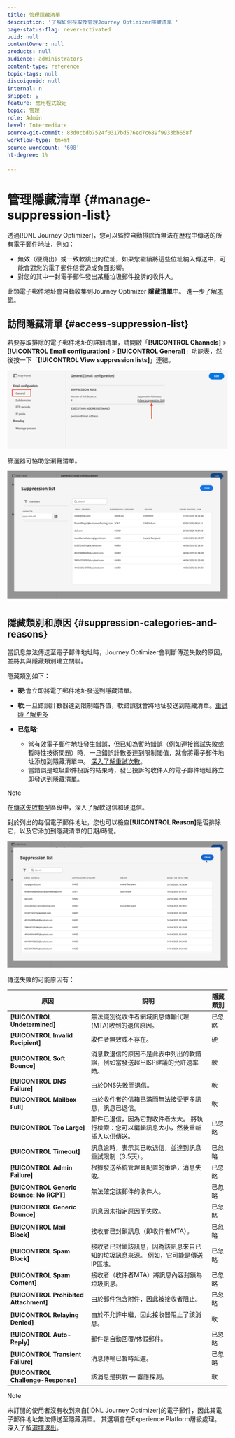 ```yaml
---
title: 管理隱藏清單
description: '了解如何存取及管理Journey Optimizer隱藏清單 '
page-status-flag: never-activated
uuid: null
contentOwner: null
products: null
audience: administrators
content-type: reference
topic-tags: null
discoiquuid: null
internal: n
snippet: y
feature: 應用程式設定
topic: 管理
role: Admin
level: Intermediate
source-git-commit: 83d0cbdb7524f0317bd576ed7c689f9933bb658f
workflow-type: tm+mt
source-wordcount: '608'
ht-degree: 1%

---
```



# 管理隱藏清單 {#manage-suppression-list}

透過[!DNL Journey Optimizer]，您可以監控自動排除而無法在歷程中傳送的所有電子郵件地址，例如：

* 無效（硬跳出）或一致軟跳出的位址，如果您繼續將這些位址納入傳送中，可能會對您的電子郵件信譽造成負面影響。
* 對您的其中一封電子郵件發出某種垃圾郵件投訴的收件人。

<!--Profiles who unsubscribe from your sendings. Learn more on [opting-out](../consent.md). NOT TRUE as confirmed by eng.: "Subscribe and Unsubscribe are handled by the Consent/Subscription service. A user that opts out will not make it to the suppression list – we won’t send them emails."-->

此類電子郵件地址會自動收集到Journey Optimizer **隱藏清單**&#x200B;中。 進一步了解[本節](../suppression-list.md)。

## 訪問隱藏清單 {#access-suppression-list}

若要存取排除的電子郵件地址的詳細清單，請開啟「**[!UICONTROL Channels]** > **[!UICONTROL Email configuration]** > **[!UICONTROL General]**」功能表，然後按一下「**[!UICONTROL View suppression lists]**」連結。

![](../assets/suppression-list-link.png)

篩選器可協助您瀏覽清單。

![](../assets/suppression-list-filters.png)

<!--suppression date,  category and reason, but on staging, only creation date filter is available-->

<!--You can also download the list as a CSV file for analysis and reporting purpose. Won't be available.-->

## 隱藏類別和原因 {#suppression-categories-and-reasons}

當訊息無法傳送至電子郵件地址時，Journey Optimizer會判斷傳送失敗的原因，並將其與隱藏類別建立關聯。

隱藏類別如下：

* **硬**:會立即將電子郵件地址發送到隱藏清單。

* **軟**:一旦錯誤計數器達到限制臨界值，軟錯誤就會將地址發送到隱藏清單。[重試時了解更多](retries.md)

* **已忽略**:
   * 當有效電子郵件地址發生錯誤，但已知為暫時錯誤（例如連接嘗試失敗或暫時性技術問題）時，一旦錯誤計數器達到限制閾值，就會將電子郵件地址添加到隱藏清單中。 [深入了解重試次數](retries.md)。
   * 當錯誤是垃圾郵件投訴的結果時，發出投訴的收件人的電子郵件地址將立即發送到隱藏清單。

<!--**Manual**: You can also manually add an email address to the suppression list. => Manual category will be available when manually adding an address to the suppression list (via API)-->

>[!NOTE]
>
>在[傳送失敗類型](../suppression-list.md#delivery-failures)區段中，深入了解軟退信和硬退信。

對於列出的每個電子郵件地址，您也可以檢查&#x200B;**[!UICONTROL Reason]**&#x200B;是否排除它，以及它添加到隱藏清單的日期/時間。

![](../assets/suppression-list-temp.png)
<!--to replace with suppression-list.png when Manual category is available (through API)-->

傳送失敗的可能原因有：

| 原因 | 說明 | 隱藏類別 |
---------|----------|--------- |
| **[!UICONTROL Undetermined]** | 無法識別從收件者網域訊息傳輸代理(MTA)收到的退信原因。 | 已忽略 |
| **[!UICONTROL Invalid Recipient]** | 收件者無效或不存在。 | 硬 |
| **[!UICONTROL Soft Bounce]** | 消息軟退信的原因不是此表中列出的軟錯誤，例如當發送超出ISP建議的允許速率時。 | 軟 |
| **[!UICONTROL DNS Failure]** | 由於DNS失敗而退信。 | 軟 |
| **[!UICONTROL Mailbox Full]** | 由於收件者的信箱已滿而無法接受更多訊息，訊息已退信。 | 軟 |
| **[!UICONTROL Too Large]** | 郵件已退信，因為它對收件者太大。 [](retries.md) 將執行檢索：您可以編輯訊息大小，然後重新插入以供傳送。 | 已忽略 |
| **[!UICONTROL Timeout]** | 訊息逾時，表示其已軟退信，並達到訊息重試限制（3.5天）。 | 已忽略 |
| **[!UICONTROL Admin Failure]** | 根據發送系統管理員配置的策略，消息失敗。<!--For example, if emails are blackholed at the global, domain or binding level using the "blackhole" directive, this bounce code is used.--> | 已忽略 |
| **[!UICONTROL Generic Bounce: No RCPT]** | 無法確定該郵件的收件人。 | 已忽略 |
| **[!UICONTROL Generic Bounce]** | 訊息因未指定原因而失敗。 | 已忽略 |
| **[!UICONTROL Mail Block]** | 接收者已封鎖訊息（即收件者MTA）。 | 已忽略 |
| **[!UICONTROL Spam Block]** | 接收者已封鎖該訊息，因為該訊息來自已知的垃圾訊息來源。 例如，它可能是傳送IP區塊。 | 已忽略 |
| **[!UICONTROL Spam Content]** | 接收者（收件者MTA）將訊息內容封鎖為垃圾訊息。 | 已忽略 |
| **[!UICONTROL Prohibited Attachment]** | 由於郵件包含附件，因此被接收者阻止。 | 已忽略 |
| **[!UICONTROL Relaying Denied]** | 由於不允許中繼，因此接收器阻止了該消息。 | 軟 |
| **[!UICONTROL Auto-Reply]** | 郵件是自動回覆/休假郵件。 | 已忽略 |
| **[!UICONTROL Transient Failure]** | 消息傳輸已暫時延遲。 | 已忽略 |
| **[!UICONTROL Challenge-Response]** | 該消息是挑戰 — 響應探測。 | 軟 |

>[!NOTE]
>
>未訂閱的使用者沒有收到來自[!DNL Journey Optimizer]的電子郵件，因此其電子郵件地址無法傳送至隱藏清單。 其選項會在Experience Platform層級處理。 深入了解[選擇退出](../consent.md)。

<!--
Removed from the table provided by SparkPost/Momentum:
| **[!UICONTROL Subscribe]** | The message is a subscribe request. | Ignored |
| **[!UICONTROL Unsubscribe]** | The message is an unsubscribe request. | Hard |
-->

<!--Note to add eventually: If a user is subscribed and [!DNL Journey Optimizer] fails to send emails to their subscribed email address, they will get added to the suppression list. (not sure it's possible to subscribe through AJO or need to find reference to Experience Platform doc?)-->


